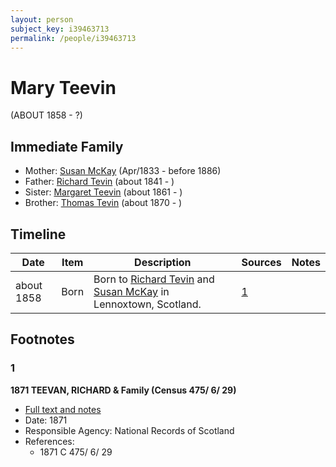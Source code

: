 ```yaml
---
layout: person
subject_key: i39463713
permalink: /people/i39463713
---
```


# Mary Teevin
(ABOUT 1858 - ?)

## Immediate Family

* Mother: [Susan McKay](./@29671874@-susan-mckay-b1833-4-d1886.md) (Apr/1833 - before 1886)
* Father: [Richard Tevin](./@65007133@-richard-tevin-b1841-d.md) (about 1841 - )
* Sister: [Margaret Teevin](./@7753096@-margaret-teevin-b1861-d.md) (about 1861 - )
* Brother: [Thomas Tevin](./@81418416@-thomas-tevin-b1870-d.md) (about 1870 - )

## Timeline

Date | Item | Description | Sources | Notes
---|---|---|---|---
about 1858 | Born | Born to [Richard Tevin](./@65007133@-richard-tevin-b1841-d.md) and [Susan McKay](./@29671874@-susan-mckay-b1833-4-d1886.md) in Lennoxtown, Scotland. | [1](#1) | 

## Footnotes

### 1

**1871 TEEVAN, RICHARD & Family (Census 475/ 6/ 29)**

* [Full text and notes](../sources/@72260298@-1871-teevan,-richard-&-family-census-475-6-29-.md)
* Date: 1871
* Responsible Agency: National Records of Scotland
* References: 
  * 1871 C 475/ 6/ 29

